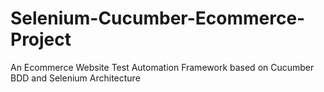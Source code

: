 # Selenium-Cucumber-Ecommerce-Project
An Ecommerce Website Test Automation Framework based on Cucumber BDD and Selenium Architecture

